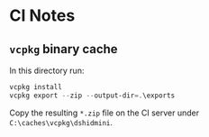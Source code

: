 # CI Notes

## `vcpkg` binary cache

In this directory run:

```PowerShell
vcpkg install
vcpkg export --zip --output-dir=.\exports
```

Copy the resulting `*.zip` file on the CI server under `C:\caches\vcpkg\dshidmini`.
